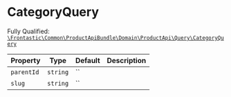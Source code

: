 #  CategoryQuery

Fully Qualified: [`\Frontastic\Common\ProductApiBundle\Domain\ProductApi\Query\CategoryQuery`](../../../../../../src/php/ProductApiBundle/Domain/ProductApi/Query/CategoryQuery.php)



Property|Type|Default|Description
--------|----|-------|-----------
`parentId`|`string`|``|
`slug`|`string`|``|

